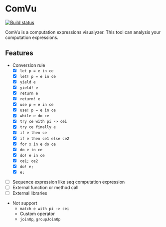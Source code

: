 # ComVu

[![Build status](https://ci.appveyor.com/api/projects/status/n8hmjy24a5t96g4i/branch/master?svg=true)](https://ci.appveyor.com/project/pocketberserker/comvu/branch/master)

ComVu is a computation expressions visualyzer.
This tool can analysis your computation expressions.

## Features

- Conversion rule
  - [x] ``let p = e in ce``
  - [x] ``let! p = e in ce``
  - [x] ``yield e``
  - [x] ``yield! e``
  - [x] ``return e``
  - [x] ``return! e``
  - [x] ``use p = e in ce``
  - [x] ``use! p = e in ce``
  - [x] ``while e do ce``
  - [x] ``try ce with pi -> cei``
  - [x] ``try ce finally e``
  - [x] ``if e then ce``
  - [x] ``if e then ce1 else ce2``
  - [x] ``for x in e do ce``
  - [x] ``do e in ce``
  - [x] ``do! e in ce``
  - [x] ``ce1; ce2``
  - [x] ``do! e;``
  - [x] ``e;``
- [ ] Sequence expression like seq computation expression
- [ ] External function or method call
- [ ] External libraries

- Not support
  - ``match e with pi -> cei``
  - Custom operator
  - ``joinOp``, ``groupJoinOp``


